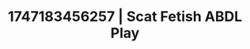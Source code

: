 ---
categories:
- Swimmer
- Sensual teasing
- Hands-on body
- Intimate POV
- Lustful close-up
image: /assets/images/1747183456257.jpg
layout: post
seo:
  description: Featured content with sensual ABDL Play, Scat Fetish. HD images available.
  keywords: ABDL Play, Scat Fetish
  og_image: /assets/images/1747183456257.jpg
  schema_type: VisualArtwork
tags:
- ABDL Play
- Scat Fetish
- '#1747183456257'
title: 1747183456257 | Scat Fetish ABDL Play
---